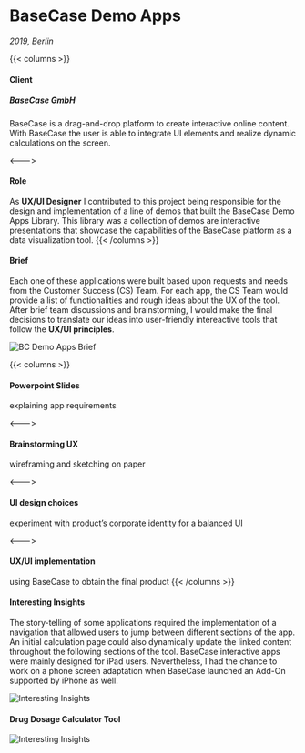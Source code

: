 # BaseCase Demo Apps

_2019, Berlin_

{{< columns >}} <!-- begin columns block -->

#### Client

##### BaseCase GmbH

BaseCase is a drag-and-drop platform to create interactive online content. With BaseCase the user is able to integrate UI elements and realize dynamic calculations on the screen.

<---> <!-- magic separator, between columns -->

#### Role

As **UX/UI Designer** I contributed to this project being responsible for the design and implementation of a line of demos that built the BaseCase Demo Apps Library.
This library was a collection of demos are interactive presentations that showcase the capabilities of the BaseCase platform as a data visualization tool.
{{< /columns >}}

#### Brief

Each one of these applications were built based upon requests and needs from the Customer Success (CS) Team. For each app, the CS Team would provide a list of functionalities and rough ideas about the UX of the tool.
After brief team discussions and brainstorming, I would make the final decisions to translate our ideas into user-friendly intereactive tools that follow the **UX/UI principles**.

![BC Demo Apps Brief](/images/bc-demo-apps-brief.svg)

{{< columns >}} <!-- begin columns block -->

#### Powerpoint Slides

explaining app requirements

<---> <!-- magic separator, between columns -->

#### Brainstorming UX

wireframing and sketching on paper

<---> <!-- magic separator, between columns -->

#### UI design choices

experiment with product’s corporate identity for a balanced UI

<---> <!-- magic separator, between columns -->

#### UX/UI implementation

using BaseCase to obtain the final product
{{< /columns >}}

#### Interesting Insights

The story-telling of some applications required the implementation of a navigation that allowed users to jump between different sections of the app. An initial calculation page could also dynamically update the linked content throughout the following sections of the tool.
BaseCase interactive apps were mainly designed for iPad users. Nevertheless, I had the chance to work on a phone screen adaptation when BaseCase launched an Add-On supported by iPhone as well.

![Interesting Insights](/images/bc-demo-apps-interesting.svg)

#### Drug Dosage Calculator Tool

![Interesting Insights](/images/bc-demo-apps-ddc.svg)
